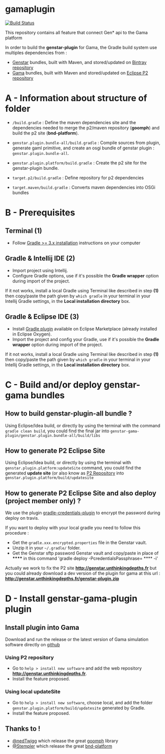 # gamaplugin

[![Build Status](https://travis-ci.org/ANRGenstar/gamaplugin.svg?branch=master)](https://travis-ci.org/ANRGenstar/gamaplugin)

This repository contains all feature that connect Gen* api to the Gama platform

In order to build the **genstar-plugin** for Gama, the Gradle build system use multiples dependencies from :
- [Genstar](https://github.com/ANRGenstar/genstar) bundles, built with Maven, and stored/updated on [Bintray repository](https://bintray.com/anrgenstar)
- [Gama](https://github.com/gama-platform/) bundles, built with Maven and stored/updated on [Eclipse P2 repository](http://gama-platform.org/updates/)

# A - Information about structure of folder

- `/build.gradle` : Define the maven dependencies site and the dependencies needed to merge the p2/maven repository  (__goomph__) and build the p2 site (__bnd-platform__). 

- `genstar.plugin.bundle-all/build.gradle` : Compile sources from plugin, generate gaml primitive, and create an osgi bundle of genstar plugin : `genstar.plugin.bundle-all`.

- `genstar.plugin.platform/build.gradle` : Create the p2 site for the genstar-plugin bundle.

- `target.p2/build.gradle` : Define repository for p2 dependencies

- `target.maven/build.gradle` : Converts maven dependencies into OSGi bundles

# B - Prerequisites

## Terminal (1)

- Follow [Gradle >= 3.x installation](https://docs.gradle.org/current/userguide/installation.html) instructions on your computer

## Gradle & Intellij IDE (2)

- Import project using Intellij.
- Configure Gradle options, use if it's possible the **Gradle wrapper** option during import of the project.

If it not works, install a local Gradle using Terminal like described in step **(1)**
then copy/paste the path given by `which gradle` in your terminal in your Intellij Gradle settings, in the **Local installation directory** box.

## Gradle & Eclipse IDE (3)

- Install [Gradle plugin](https://projects.eclipse.org/projects/tools.buildship) available on Eclipse Marketplace (already installed in Eclipse Oxygen).
- Import the project and config your Gradle, use if it's possible the **Gradle wrapper** option during import of the project.

If it not works, install a local Gradle using Terminal like described in step **(1)**
then copy/paste the path given by `which gradle` in your terminal in your Intellij Gradle settings, in the **Local installation directory** box.

# C - Build and/or deploy genstar-gama bundles

## How to build genstar-plugin-all bundle ?

Using Eclipse/Idea build, or directly by using the terminal with the command `gradle clean build`,
you could find the final jar into `genstar-gama-plugin/genstar.plugin.bundle-all/build/libs`

## How to generate P2 Eclipse Site

Using Eclipse/Idea build, or directly by using the terminal with `genstar.plugin.platform:updateSite` command,
you could find the generated **update site** (or also know as [P2 Repository](http://www.vogella.com/tutorials/EclipseP2Update/article.html#creating-p2-update-sites)
into `genstar.plugin.platform/build/updatesite`

## How to generate P2 Eclipse Site and also deploy (project member only) ?

We use the plugin [gradle-credentials-plugin](https://github.com/etiennestuder/gradle-credentials-plugin) to encrypt the password during deploy on travis.

If you want to deploy with your local gradle you need to follow this procedure :

- Get the `gradle.xxx.encrypted.properties` file in the Genstar vault.
- Unzip it in your `~/.gradle/` folder.
- Get the Genstar sftp password Genstar vault and copy/paste in place of __****__ in this command 'gradle deploy -PcredentialsPassphrase= **** -i'

Actually we work to fix the P2 site __http://genstar.unthinkingdepths.fr__ but you could already
download a dev version of the plugin for gama at this url : __http://genstar.unthinkingdepths.fr/genstar-plugin.zip__

# D - Install genstar-gama-plugin plugin

## Install plugin into Gama

Download and run the release or the latest version of Gama simulation software directly on [github](https://github.com/gama-platform/gama/releases)

### Using P2 repository

- Go to `help > install new software` and add the web repository __http://genstar.unthinkingdepths.fr__.
- Install the feature proposed. 

### Using local updateSite


- Go to `help > install new software`, choose local, and add the folder `genstar.plugin.platform/build/updatesite` generated by Gradle.
- Install the feature proposed.

## Thanks to !

- [@nedTwigg](https://github.com/nedtwigg) which release the great [goomph](https://github.com/diffplug/goomph) library
- [@Stempler](https://github.com/stempler) which release the great [bnd-platform](https://github.com/stempler/bnd-platform)